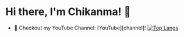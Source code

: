 # Hi there, I'm Chikanma! 👋
-  🔭 Checkout my YouTube Channel: [YouTube][channel]!
[![Top Langs](https://github-readme-stats.vercel.app/api/top-langs/?username=Chikanma681&show_icons=true&theme=buefy&layout=compact&langs_count=8&hide=C)](https://github.com/Chikanma681/)

